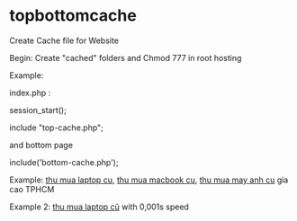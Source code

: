 # topbottomcache
Create Cache file for Website

Begin: Create "cached" folders and Chmod 777 in root hosting

Example:

index.php :

session_start();

include "top-cache.php";

and bottom page

include('bottom-cache.php');

Example: <a href="http://muabanlaptopcuhcm.com/thu-mua-laptop-cu/">thu mua laptop cu</a>, <a href="http://muabanlaptopcuhcm.com/thu-mua-macbook/">thu mua macbook cu</a>, <a href="http://muabanlaptopcuhcm.com/thu-mua-may-anh/">thu mua may anh cu</a> gia cao TPHCM

Example 2: <a href="http://muabanlaptopcuhcm.com/thu-mua-laptop-cu/">thu mua laptop cũ</a> with 0,001s speed
